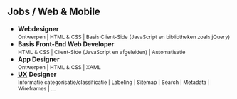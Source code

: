 Jobs **/ Web & Mobile**
-----------------------

- **Webdesigner**  
  <small>Ontwerpen | HTML & CSS | Basis Client-Side (JavaScript en bibliotheken zoals jQuery)</small>
- **Basis Front-End Web Developer**  
  <small>HTML & CSS | Client-Side (JavaScript en afgeleiden) | Automatisatie</small>
- **App Designer**  
  <small>Ontwerpen | HTML & CSS | XAML</small>
- <abbr title="User Experience">**UX**</abbr> **Designer**  
  <small>Informatie categorisatie/classificatie | Labeling | Sitemap | Search | Metadata | Wireframes | …</small>    
